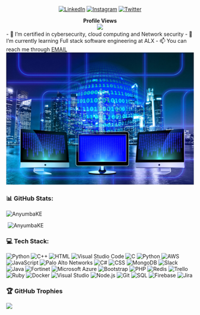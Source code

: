 <div align="center">


[![LinkedIn](https://img.shields.io/badge/LinkedIn-%230077B5.svg?logo=linkedin&logoColor=white)](https://linkedin.com/in/AnyumbaKE/)
[![Instagram](https://img.shields.io/badge/Instagram-%23E4405F.svg?logo=Instagram&logoColor=white)](https://instagram.com/AnyumbaKE) 
[![Twitter](https://img.shields.io/badge/Twitter-%2300ACED.svg?logo=Twitter&logoColor=white)](https://twitter.com/AnyumbaKE)


</div>

<div align="center">
  <b>Profile Views </b><br>
  <img src="https://profile-counter.glitch.me/Anyumbake/count.svg" />
 
</div>
<!--
<h1 align='center'>Hello, <img src="https://raw.githubusercontent.com/ABSphreak/ABSphreak/master/gifs/Hi.gif" width="30px"> am Stanley Anyumba</h1>
-->
- 👀 I’m certified in cybersecurity, cloud computing and Network security
- 🌱 I’m currently learning Full stack software engineering at ALX
- 📫 You can reach me through <a href="mailto:stanley@dualpix.co.ke">EMAIL</a>

<img src="https://github.com/AnyumbaKE/alx-system_engineering-devops/blob/master/attack_is_the_best_defense/definition-of-sniffer.jpg">

### 📊 GitHub Stats:

<p><img src="https://github-readme-stats.vercel.app/api/top-langs?username=AnyumbaKE&langs_count=100&show_icons=true&locale=en&layout=compact" alt="AnyumbaKE" /></p>
<!--
<p><img src="https://github-readme-streak-stats.herokuapp.com/?user=AnyumbaKE&theme=default&hide_border=false" alt="AnyumbaKE"/></p>
-->
<p>&nbsp;<img src="https://github-readme-stats.vercel.app/api?username=AnyumbaKE&langs_count=100&show_icons=true&locale=en" alt="AnyumbaKE" /></p>


<!--
[![](https://visitcount.itsvg.in/api?id=anyumbake&label=Profile%20Views&color=3&icon=5&pretty=false)](https://visitcount.itsvg.in)
-->


### 💻 Tech Stack:
![Python](https://img.shields.io/badge/Python-282C34?logo=python&style=flat)
![C++](https://img.shields.io/badge/C%2B%2B-00599C?logo=c%2B%2B&style=flat)
![HTML](https://img.shields.io/badge/HTML-5E5E5E?logo=html5&style=flat)
![Visual Studio Code](https://img.shields.io/badge/Visual%20Studio%20Code-007ACC?logo=visual-studio-code&style=flat)
![C](https://img.shields.io/badge/C-00FF00?logo=c&style=flat)
![Python](https://img.shields.io/badge/Python-3776AB?logo=python&style=flat)
![AWS](https://img.shields.io/badge/AWS-Amazon%20Web%20Services-7DF1E?logo=amazon-aws&style=flat)
![JavaScript](https://img.shields.io/badge/JavaScript-FFCA28?logo=javascript&style=flat&labelColor=000000&color=000000)
![Palo Alto Networks](https://img.shields.io/badge/Palo%20Alto%20Networks-00509E?logo=palo-alto-networks&style=flat)
![C#](https://img.shields.io/badge/C%23-239120?logo=c-sharp&style=flat)
![CSS](https://img.shields.io/badge/CSS-1572B6?logo=css3&style=flat)
![MongoDB](https://img.shields.io/badge/MongoDB-47A248?logo=mongodb&style=flat)
![Slack](https://img.shields.io/badge/Slack-4A154B?logo=slack&style=flat)
![Java](https://img.shields.io/badge/Java-007396?logo=java&style=flat)
![Fortinet](https://img.shields.io/badge/Fortinet-EE3124?logo=fortinet&style=flat)
![Microsoft Azure](https://img.shields.io/badge/Microsoft%20Azure-0089D6?logo=microsoft-azure&style=flat)
![Bootstrap](https://img.shields.io/badge/Bootstrap-7952B3?logo=bootstrap&style=flat)
![PHP](https://img.shields.io/badge/PHP-777BB4?logo=php&style=flat)
![Redis](https://img.shields.io/badge/Redis-DC382D?logo=redis&style=flat)
![Trello](https://img.shields.io/badge/Trello-0079BF?logo=trello&style=flat)
![Ruby](https://img.shields.io/badge/Ruby-CC342D?logo=ruby&style=flat)
![Docker](https://img.shields.io/badge/Docker-2496ED?logo=docker&style=flat)
![Visual Studio](https://img.shields.io/badge/Visual%20Studio-5C2D91?logo=visual-studio&style=flat)
![Node.js](https://img.shields.io/badge/Node.js-339933?logo=node.js&style=flat)
![Git](https://img.shields.io/badge/Git-555555?logo=git&style=flat)
![SQL](https://img.shields.io/badge/SQL-4479A1?logo=sql&style=flat)
![Firebase](https://img.shields.io/badge/Firebase-FFCA28?logo=firebase&style=flat)
![Jira](https://img.shields.io/badge/Jira-0052CC?logo=jira&style=flat)

### 🏆 GitHub Trophies
![](https://github-profile-trophy.vercel.app/?username=AnyumbaKE&theme=radical&no-frame=false&no-bg=true&margin-w=4)
